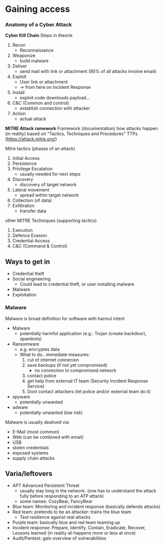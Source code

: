 # Gaining access

### Anatomy of a Cyber Attack

**Cyber Kill Chain**
Steps in theorie
1. Recon
    - Reconnaissance
2. Weaponize
    - build malware
3. Deliver
    - send mail with link or attachment (95% of all attacks involve email)
4. Exploit
    - User link or attachment
    - -> from here on Incident Response
5. Install
    - exploit code downloads payload...
6. C&C (Common and control)
    - establish connection with attacker
7. Action
    - actual attack


**MITRE Attack ramework**
Framework (documentation) how attacks happen (in reality) based on "Tactics, Techniques and Procedures" TTPs (https://attack.mitre.org/)

Mitre tactics (phases of an attack)
1. Initial Access
2. Persistence
3. Privilege Escalation
    - usually needed for next steps
4. Discovery
    - discovery of target network
5. Lateral movement
    - spread within target network
6. Collection (of data)
7. Exfiltration
    - transfer data 

other MITRE Techniques (supporting tactics)
1. Execution
2. Defence Evasion
3. Credential Access
4. C&C (Command & Control)



## Ways to get in
- Credential theft
- Social engineering
    - Could lead to credential theft, or user installing malware
- Malware
- Exploitation 


### Malware
Malware is broad definition for software with harmul intent 
- Malware 
    - potentially harmful application (e.g.: Trojan (create backdoor), spambots)
- Ransomware
    - e.g. encryptes data
    - What to do.. immediate measures: 
        1. cut of internet connecion
        2. save backups (if not yet compromised)
            - no connection to compromised network
        3. contact police
        4. get help from external IT team (Security Incident Response Service)
        5. Dont contact attackers (let police and/or external team do it)
- spyware
    - potentially unwanted
- adware
    - potentially unwanted (low risk)

Malware is usually dealived via: 
- E-Mail (most common)
- Web (can be combined with email)
- USB
- stolen credentials
- exposed systems
- supply chain attacks


## Varia/leftovers

- APT Advanced Persistent Threat
    - usually stay long in the network. (one has to understand the attack fully before responding to an ATP attack)
    - some names: CozyBear, FancyBear
- Blue team: Monitoring and incident response (basically defends attacks)
- Red team: pretends to be an attacker: trains the blue team
    - Test resilience against real attacks
- Purple team: basically blue and red team teaming up
- Incident response: Prepare, Identify, Contain, Eradicate, Recover, Lessons learned (in reality all happens more or less at once)
- Audit/Pentest: gain overview of vulnerabilities